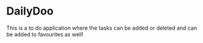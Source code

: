# DailyDoo
This is a to do application where the tasks can be added or deleted and can be added to favourites as well!
